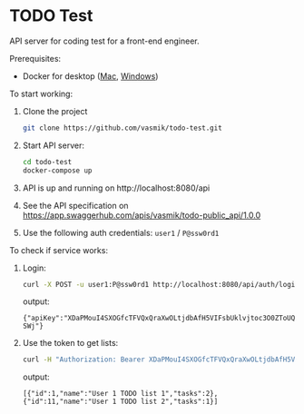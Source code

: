 # TODO Test

API server for coding test for a front-end engineer.

Prerequisites:

- Docker for desktop ([Mac](https://docs.docker.com/docker-for-mac/install/), [Windows](https://docs.docker.com/docker-for-windows/install/))


To start working:

1. Clone the project
    ```bash
    git clone https://github.com/vasmik/todo-test.git
    ```
2. Start API server:

    ```bash
    cd todo-test
    docker-compose up
    ```
3. API is up and running on http://localhost:8080/api
4. See the API specification on https://app.swaggerhub.com/apis/vasmik/todo-public_api/1.0.0
5. Use the following auth credentials: `user1` / `P@ssw0rd1`


To check if service works:

1. Login:

   ```bash
   curl -X POST -u user1:P@ssw0rd1 http://localhost:8080/api/auth/login
   ```

   output:
   ```
   {"apiKey":"XDaPMouI4SXOGfcTFVQxQraXwOLtjdbAfH5VIFsbUklvjtoc3O0ZToUQLUJ1-SWj"}
   ```

2. Use the token to get lists:

   ```bash
   curl -H "Authorization: Bearer XDaPMouI4SXOGfcTFVQxQraXwOLtjdbAfH5VIFsbUklvjtoc3O0ZToUQLUJ1-SWj" http://localhost:8080/api/lists
   ```

   output:
   ```
   [{"id":1,"name":"User 1 TODO list 1","tasks":2},{"id":11,"name":"User 1 TODO list 2","tasks":1}]
   ```